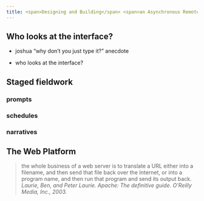 ```yaml
---
title: <span>Designing and Building</span> <span>an Asynchronous Remote Fieldwork tool</span> <span>in the Web Platform
---
```



## Who looks at the interface?

<style>
/* #who-looks-at-the-interface {
  --light-color: var(--blue-5);
  --dark-color: var(--yellow-5);
  place-content: center;
}
 */
#who-looks-at-the-interface h2 {
  font-size: 10qch;
}
</style>

<main>

- joshua “why don’t you just type it?” anecdote

- who looks at the interface?

</main>


## Staged fieldwork

<main>

### prompts

### schedules

### narratives

</main>

## The Web Platform


> the whole business of a web server is to translate a URL either into a filename, and then send that file back over the Internet, or into a program name, and then run that program and send its output back. <cite>Laurie, Ben, and Peter Laurie. <em>Apache: The definitive guide.</em> O'Reilly Media, Inc., 2003.</cite>




<script type=module src=slides.js> </script>
<script type=module src=slides2.js> </script>